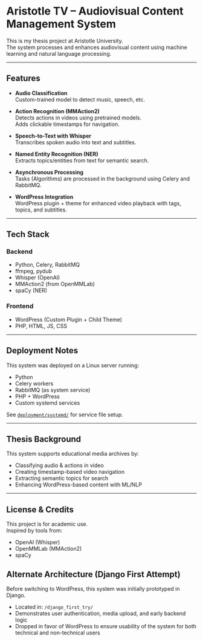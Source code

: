 # Aristotle TV – Audiovisual Content Management System 

This is my thesis project at Aristotle University.  
The system processes and enhances audiovisual content using machine learning and natural language processing.



---

## Features

- **Audio Classification**  
  Custom-trained model to detect music, speech, etc.

- **Action Recognition (MMAction2)**  
  Detects actions in videos using pretrained models.  
  Adds clickable timestamps for navigation.

- **Speech-to-Text with Whisper**  
  Transcribes spoken audio into text and subtitles.

- **Named Entity Recognition (NER)**  
  Extracts topics/entities from text for semantic search.

- **Asynchronous Processing**  
  Tasks (Algorithms) are processed in the background using Celery and RabbitMQ.

- **WordPress Integration**  
  WordPress plugin + theme for enhanced video playback with tags, topics, and subtitles.

---

## Tech Stack

### Backend
- Python, Celery, RabbitMQ
- ffmpeg, pydub
- Whisper (OpenAI)
- MMAction2 (from OpenMMLab)
- spaCy (NER)

### Frontend
- WordPress (Custom Plugin + Child Theme)
- PHP, HTML, JS, CSS

---


## Deployment Notes

This system was deployed on a Linux server running:

- Python
- Celery workers
- RabbitMQ (as system service)
- PHP + WordPress
- Custom systemd services

See [`deployment/systemd/`](deployment/systemd/) for service file setup.

---


## Thesis Background

This system supports educational media archives by:

- Classifying audio & actions in video
- Creating timestamp-based video navigation
- Extracting semantic topics for search
- Enhancing WordPress-based content with ML/NLP

---

## License & Credits

This project is for academic use.  
Inspired by tools from:
- OpenAI (Whisper)
- OpenMMLab (MMAction2)
- spaCy

## Alternate Architecture (Django First Attempt)

Before switching to WordPress, this system was initially prototyped in Django.

- Located in: `/django_first_try/`
- Demonstrates user authentication, media upload, and early backend logic
- Dropped in favor of WordPress to ensure usability of the system for both technical and non-technical users
